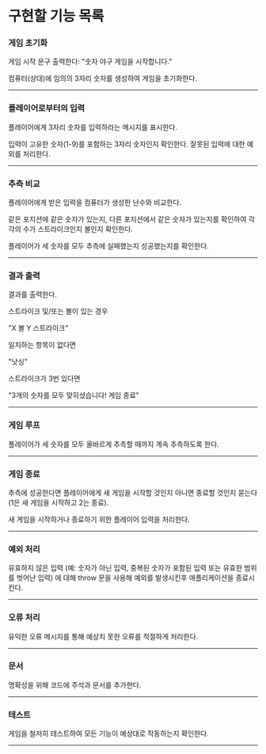 # 구현할 기능 목록

### 게임 초기화 

게임 시작 문구 출력한다: "숫자 야구 게임을 시작합니다."

컴퓨터(상대)에 임의의 3자리 숫자를 생성하여 게임을 초기화한다.

---

### 플레이어로부터의 입력 

플레이어에게 3자리 숫자를 입력하라는 메시지를 표시한다.

입력이 고유한 숫자(1-9)를 포함하는 3자리 숫자인지 확인한다.
잘못된 입력에 대한 예외를 처리한다.

---

### 추측 비교 

플레이어에게 받은 입력을 컴퓨터가 생성한 난수와 비교한다.

같은 포지션에 같은 숫자가 있는지, 다른 포지션에서 같은 숫자가 있는지를 확인하여 각각의 수가 스트라이크인지 볼인지 확인한다.

플레이어가 세 숫자를 모두 추측에 실패했는지 성공했는지를 확인한다.

---

### 결과 출력

결과를 출력한다.

스트라이크 및/또는 볼이 있는 경우 

"X 볼 Y 스트라이크"

일치하는 항목이 없다면 

"낫싱"

스트라이크가 3번 있다면 

"3개의 숫자를 모두 맞히셨습니다! 게임 종료"

---

### 게임 루프 

플레이어가 세 숫자를 모두 올바르게 추측할 때까지 계속 추측하도록 한다.

---

### 게임 종료 

추측에 성공한다면 플레이어에게 새 게임을 시작할 것인지 아니면 종료할 것인지 묻는다(1은 새 게임을 시작하고 2는 종료).

새 게임을 시작하거나 종료하기 위한 플레이어 입력을 처리한다.

---

### 예외 처리 

유효하지 않은 입력 (예: 숫자가 아닌 입력, 중복된 숫자가 포함된 입력 또는 유효한 범위를 벗어난 입력) 에 대해 throw 문을 사용해 예외를 발생시킨후 애플리케이션을 종료시킨다.

---

### 오류 처리 

유익한 오류 메시지를 통해 예상치 못한 오류를 적절하게 처리한다.

---

### 문서 

명확성을 위해 코드에 주석과 문서를 추가한다.

---

### 테스트 

게임을 철저히 테스트하여 모든 기능이 예상대로 작동하는지 확인한다.

---
